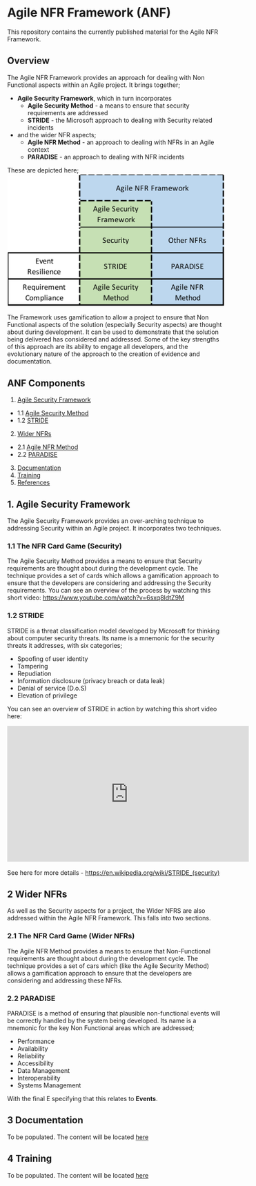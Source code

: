
# Agile NFR Framework (ANF)

This repository contains the currently published material for the Agile NFR Framework.

## Overview

The Agile NFR Framework provides an approach for dealing with Non Functional aspects within an Agile project.  It brings together;
- **Agile Security Framework**, which in turn incorporates
  - **Agile Security Method** - a means to ensure that security requirements are addressed
  - **STRIDE** - the Microsoft approach to dealing with Security related incidents
- and the wider NFR aspects;
  - **Agile NFR Method** - an approach to dealing with NFRs in an Agile context
  - **PARADISE** - an approach to dealing with NFR incidents

These are depicted here;
![agile-nfr-framework](docs/images/anf-overview.png)

The Framework uses gamification to allow a project to ensure that Non Functional aspects of the solution (especially Security aspects) are thought about during development.  It can be used to demonstrate that the solution being delivered has considered and addressed.  Some of the key strengths of this approach are its ability to engage all developers, and the evolutionary nature of the approach to the creation of evidence and documentation.

## ANF Components

1. [Agile Security Framework](#1-asf)
  - 1.1 [Agile Security Method](#11-asm)
  - 1.2 [STRIDE](#12-stride)
2. [Wider NFRs](#2-nfrs)
  - 2.1 [Agile NFR Method](#21-anm)
  - 2.2 [PARADISE](#22-paradise)
3. [Documentation](#3-documentation)
4. [Training](#4-training)
5. [References](#5-references)

## 1. Agile Security Framework

The Agile Security Framework provides an over-arching technique to addressing Security within an Agile project. It incorporates two techniques.

### 1.1 The NFR Card Game (Security)

The Agile Security Method provides a means to ensure that Security requirements are thought about during the development cycle.  The technique provides a set of cards which allows a gamification approach to ensure that the developers are considering and addressing the Security requirements. You can see an overview of the process by watching this short video: https://www.youtube.com/watch?v=6sxq8ldtZ9M 



### 1.2 STRIDE

STRIDE is a threat classification model developed by Microsoft for thinking about computer security threats. Its name is a mnemonic for the security threats it addresses, with six categories;

  - Spoofing of user identity
  - Tampering
  - Repudiation
  - Information disclosure (privacy breach or data leak)
  - Denial of service (D.o.S)
  - Elevation of privilege

You can see an overview of STRIDE in action by watching this short video here:

<iframe width="560" height="315" src="https://www.youtube.com/embed/wL59RopnnOs" frameborder="0" allow="accelerometer; autoplay; encrypted-media; gyroscope; picture-in-picture" allowfullscreen></iframe>

See here for more details - https://en.wikipedia.org/wiki/STRIDE_(security)
 
## 2 Wider NFRs 

As well as the Security aspects for a project, the Wider NFRS are also addressed within the Agile NFR Framework.  This falls into two sections.

### 2.1 The NFR Card Game (Wider NFRs)

The Agile NFR Method provides a means to ensure that Non-Functional requirements are thought about during the development cycle.  The technique provides a set of cars which (like the Agile Security Method) allows a gamification approach to ensure that the developers are considering and addressing these NFRs.


### 2.2 PARADISE

PARADISE is a method of ensuring that plausible non-functional events will be correctly handled by the system being developed.  Its name is a mnemonic for the key Non Functional areas which are addressed;


  - Performance 
  - Availability 
  - Reliability 
  - Accessibility
  - Data Management
  - Interoperability
  - Systems Management 

With the final E specifying that this relates to **Events**.

## 3 Documentation

To be populated.  The content will be located [here](docs/)

## 4 Training

To be populated.  The content will be located [here](howto/)
